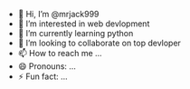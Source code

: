 - 👋 Hi, I’m @mrjack999
- 👀 I’m interested in web devlopment
- 🌱 I’m currently learning python
- 💞️ I’m looking to collaborate on top devloper
- 📫 How to reach me ...
- 😄 Pronouns: ...
- ⚡ Fun fact: ...

<!---
mrjack999/mrjack999 is a ✨ special ✨ repository because its `README.md` (this file) appears on your GitHub profile.
You can click the Preview link to take a look at your changes.
--->
